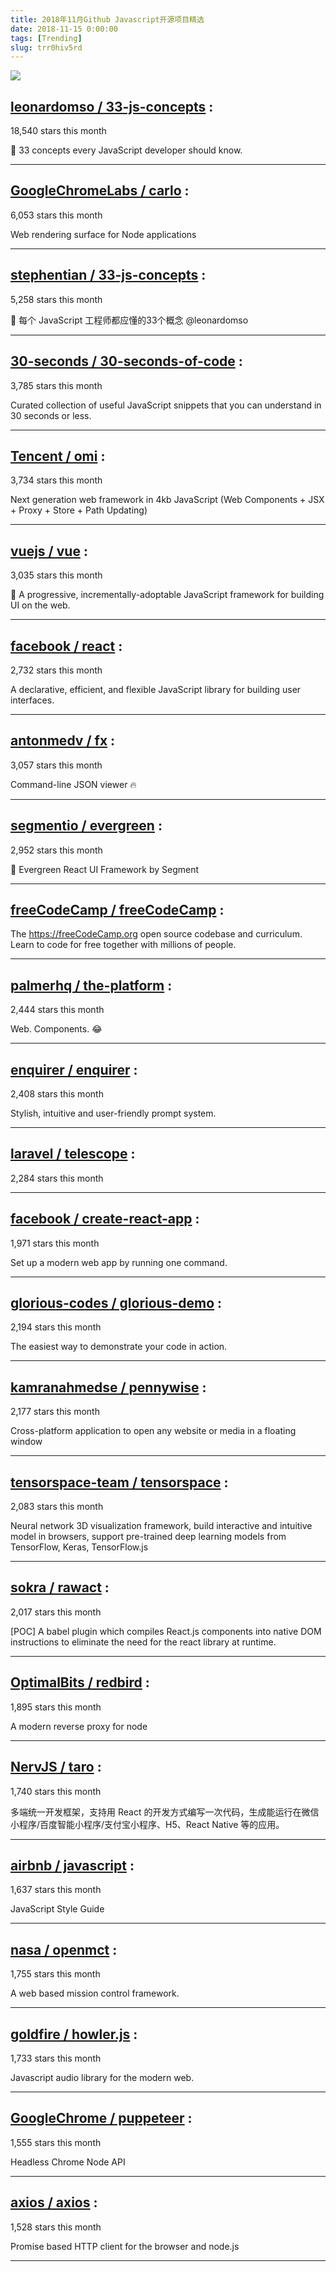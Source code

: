 ```yaml
---
title: 2018年11月Github Javascript开源项目精选 
date: 2018-11-15 0:00:00
tags: [Trending]
slug: trr0hiv5rd
---
```

![](https://static.alili.tech/images/github_28.png)
##   [leonardomso / 33-js-concepts](https://github.com/leonardomso/33-js-concepts) : 
 
18,540 stars this month

📜 33 concepts every JavaScript developer should know. 

---
##   [GoogleChromeLabs / carlo](https://github.com/GoogleChromeLabs/carlo) : 
 
6,053 stars this month

Web rendering surface for Node applications 

---
##   [stephentian / 33-js-concepts](https://github.com/stephentian/33-js-concepts) : 
 
5,258 stars this month

📜 每个 JavaScript 工程师都应懂的33个概念 @leonardomso 

---
##   [30-seconds / 30-seconds-of-code](https://github.com/30-seconds/30-seconds-of-code) : 
 
3,785 stars this month

Curated collection of useful JavaScript snippets that you can understand in 30 seconds or less. 

---
##   [Tencent / omi](https://github.com/Tencent/omi) : 
 
3,734 stars this month

Next generation web framework in 4kb JavaScript (Web Components + JSX + Proxy + Store + Path Updating) 

---
##   [vuejs / vue](https://github.com/vuejs/vue) : 
 
3,035 stars this month

🖖 A progressive, incrementally-adoptable JavaScript framework for building UI on the web. 

---
##   [facebook / react](https://github.com/facebook/react) : 
 
2,732 stars this month

A declarative, efficient, and flexible JavaScript library for building user interfaces. 

---
##   [antonmedv / fx](https://github.com/antonmedv/fx) : 
 
3,057 stars this month

Command-line JSON viewer 🔥 

---
##   [segmentio / evergreen](https://github.com/segmentio/evergreen) : 
 
2,952 stars this month

🌲 Evergreen React UI Framework by Segment 

---
##   [freeCodeCamp / freeCodeCamp](https://github.com/freeCodeCamp/freeCodeCamp) : 
 


The https://freeCodeCamp.org open source codebase and curriculum. Learn to code for free together with millions of people. 

---
##   [palmerhq / the-platform](https://github.com/palmerhq/the-platform) : 
 
2,444 stars this month

Web. Components. 😂 

---
##   [enquirer / enquirer](https://github.com/enquirer/enquirer) : 
 
2,408 stars this month

Stylish, intuitive and user-friendly prompt system. 

---
##   [laravel / telescope](https://github.com/laravel/telescope) : 
 
2,284 stars this month

 

---
##   [facebook / create-react-app](https://github.com/facebook/create-react-app) : 
 
1,971 stars this month

Set up a modern web app by running one command. 

---
##   [glorious-codes / glorious-demo](https://github.com/glorious-codes/glorious-demo) : 
 
2,194 stars this month

The easiest way to demonstrate your code in action. 

---
##   [kamranahmedse / pennywise](https://github.com/kamranahmedse/pennywise) : 
 
2,177 stars this month

Cross-platform application to open any website or media in a floating window 

---
##   [tensorspace-team / tensorspace](https://github.com/tensorspace-team/tensorspace) : 
 
2,083 stars this month

Neural network 3D visualization framework, build interactive and intuitive model in browsers, support pre-trained deep learning models from TensorFlow, Keras, TensorFlow.js 

---
##   [sokra / rawact](https://github.com/sokra/rawact) : 
 
2,017 stars this month

[POC] A babel plugin which compiles React.js components into native DOM instructions to eliminate the need for the react library at runtime. 

---
##   [OptimalBits / redbird](https://github.com/OptimalBits/redbird) : 
 
1,895 stars this month

A modern reverse proxy for node 

---
##   [NervJS / taro](https://github.com/NervJS/taro) : 
 
1,740 stars this month

多端统一开发框架，支持用 React 的开发方式编写一次代码，生成能运行在微信小程序/百度智能小程序/支付宝小程序、H5、React Native 等的应用。 

---
##   [airbnb / javascript](https://github.com/airbnb/javascript) : 
 
1,637 stars this month

JavaScript Style Guide 

---
##   [nasa / openmct](https://github.com/nasa/openmct) : 
 
1,755 stars this month

A web based mission control framework. 

---
##   [goldfire / howler.js](https://github.com/goldfire/howler.js) : 
 
1,733 stars this month

Javascript audio library for the modern web. 

---
##   [GoogleChrome / puppeteer](https://github.com/GoogleChrome/puppeteer) : 
 
1,555 stars this month

Headless Chrome Node API 

---
##   [axios / axios](https://github.com/axios/axios) : 
 
1,528 stars this month

Promise based HTTP client for the browser and node.js 

---

